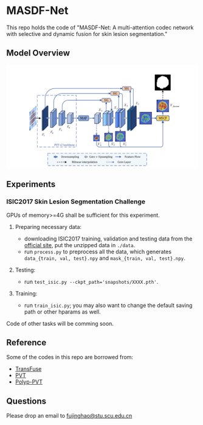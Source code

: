 # MASDF-Net
This repo holds the code of "MASDF-Net: A multi-attention codec network with selective and dynamic fusion for skin lesion segmentation."



## Model Overview
<p align="center">
    <img src="imgs/model.png"/> <br />
</p>



## Experiments

### ISIC2017 Skin Lesion Segmentation Challenge
GPUs of memory>=4G shall be sufficient for this experiment. 

1. Preparing necessary data:
	+ downloading ISIC2017 training, validation and testing data from the [official site](https://challenge.isic-archive.com/data), put the unzipped data in `./data`.
	+ run `process.py` to preprocess all the data, which generates `data_{train, val, test}.npy` and `mask_{train, val, test}.npy`.

2. Testing:
	+ run `test_isic.py --ckpt_path='snapshots/XXXX.pth'`.

3. Training:
	+ run `train_isic.py`; you may also want to change the default saving path or other hparams as well.


Code of other tasks will be comming soon.


## Reference
Some of the codes in this repo are borrowed from:
* [TransFuse](https://github.com/Rayicer/TransFuse)
* [PVT](https://github.com/whai362/PVT)
* [Polyp-PVT](https://github.com/DengPingFan/Polyp-PVT)

## Questions
Please drop an email to fujinghao@stu.scu.edu.cn
